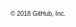 <style>
body {
  font: 10px sans-serif;
}
.axis path,
.axis line {
  fill: none;
  stroke: #000;
  shape-rendering: crispEdges;
}
.point {
  fill: steelblue;
  stroke: #000;
}
</style>
<body>
<script src="//d3js.org/d3.v3.min.js"></script>
<script>
var margin = {top: 20, right: 20, bottom: 30, left: 40},
    width = 960 - margin.left - margin.right,
    height = 500 - margin.top - margin.bottom;
var x = d3.scale.linear()
    .range([0, width]);
var y = d3.scale.linear()
    .range([height, 0]);
var svg = d3.select("body").append("svg")
    .attr("width", width + margin.left + margin.right)
    .attr("height", height + margin.top + margin.bottom)
  .append("g")
    .attr("transform", "translate(" + margin.left + "," + margin.top + ")");
d3.tsv("data.tsv", function(error, data) {
  if (error) throw error;
  // Coerce the data to numbers.
  data.forEach(function(d) {
    d.x = +d.x;
    d.y = +d.y;
  });
  // Compute the scales’ domains.
  x.domain(d3.extent(data, function(d) { return d.x; })).nice();
  y.domain(d3.extent(data, function(d) { return d.y; })).nice();
  // Add the x-axis.
  svg.append("g")
      .attr("class", "x axis")
      .attr("transform", "translate(0," + height + ")")
      .call(d3.svg.axis().scale(x).orient("bottom"));
  // Add the y-axis.
  svg.append("g")
      .attr("class", "y axis")
      .call(d3.svg.axis().scale(y).orient("left"));
  // Add the points!
  svg.selectAll(".point")
      .data(data)
    .enter().append("circle")
      .attr("class", "point")
      .attr("r", 4.5)
      .attr("cx", function(d) { return x(d.x); })
      .attr("cy", function(d) { return y(d.y); });
});
</script>
© 2018 GitHub, Inc.
